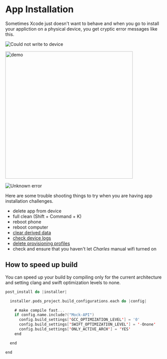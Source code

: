 # App Installation

Sometimes Xcode just doesn't want to behave and when you go to install your appliction on a physical device, you get cryptic error messages like this.

![Could not write to device](https://github.com/jrasmusson/ios-starter-kit/blob/master/troubleshooting/app-installation/images/could-not-write-to-device.png)

<img src="https://github.com/jrasmusson/ios-starter-kit/blob/master/troubleshooting/app-installation/images/provisioning-profile-not-found.png" alt="demo" width="400px"/>

![Unknown error](https://github.com/jrasmusson/ios-starter-kit/blob/master/troubleshooting/app-installation/images/unknown-error.png)

Here are some trouble shooting things to try when you are having app installation challenges.

- delete app from device
- full clean (Shift + Command + K)
- reboot phone
- reboot computer
- [clear derived data](https://agilewarrior.wordpress.com/2017/02/23/how-to-quickly-clear-derived-data/)
- [check device logs](https://github.com/jrasmusson/ios-starter-kit/blob/master/howtos/howto-devicelogs.md)
- [delete provisioning profiles](https://github.com/jrasmusson/ios-starter-kit/blob/master/tips/howto-delete-provisioning-profiles.md)
- check and ensure that you haven't let *Charles* manual wifi turned on


## How to speed up build

You can speed up your build by compiling only for the current architecture and setting clang and swift optimization levels to none.

```swift
post_install do |installer|

  installer.pods_project.build_configurations.each do |config|

    # make compile fast...
    if config.name.include?("Mock-API")
      config.build_settings['GCC_OPTIMIZATION_LEVEL'] = '0'
      config.build_settings['SWIFT_OPTIMIZATION_LEVEL'] = '-Onone'
      config.build_settings['ONLY_ACTIVE_ARCH'] = 'YES'
    end

  end

end
```

